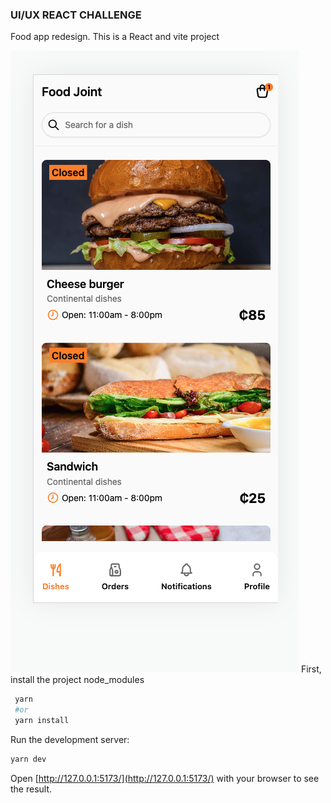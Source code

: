 ### UI/UX REACT CHALLENGE

Food app redesign. This is a React and vite project

<img src='./app.png' />
First, install the project node_modules

```bash
 yarn
 #or
 yarn install
```

Run the development server:

```bash
yarn dev
```

Open [http://127.0.0.1:5173/](http://127.0.0.1:5173/) with your browser to see the result.
